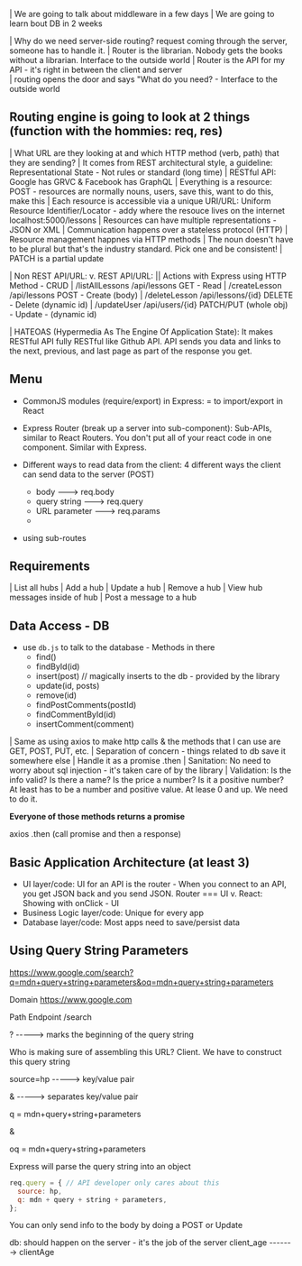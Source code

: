 | We are going to talk about middleware in a few days
| We are going to learn bout DB in 2 weeks

| Why do we need server-side routing? request coming through the server, someone has to handle it. 
| Router is the librarian. Nobody gets the books without a librarian. Interface to the outside world
| Router is the API for my API - it's right in between the client and server  
| routing opens the door and says "What do you need? - Interface to the outside world

## Routing engine is going to look at 2 things (function with the hommies: req, res)

| What URL are they looking at and which HTTP method (verb, path) that they are sending? 
| It comes from REST architectural style, a guideline: Representational State - Not rules or standard (long time)
| RESTful API: Google has GRVC & Facebook has GraphQL
| Everything is a resource: POST - resources are normally nouns, users, save this, want to do this, make this
| Each resource is accessible via a unique URI/URL: Uniform Resource Identifier/Locator - addy where the resouce lives on the internet localhost:5000/lessons
| Resources can have multiple representations - JSON or XML
| Communication happens over a stateless protocol (HTTP)
| Resource management happnes via HTTP methods
| The noun doesn't have to be plural but that's the industry standard. Pick one and be consistent!
| PATCH is a partial update

| Non REST API/URL:  v.  REST API/URL:       ||   Actions with Express using HTTP Method - CRUD
| /listAllLessons        /api/lessons             GET - Read
| /createLesson          /api/lessons             POST - Create (body)
| /deleteLesson          /api/lessons/{id}        DELETE - Delete (dynamic id)
| /updateUser            /api/users/{id}          PATCH/PUT (whole obj) - Update - (dynamic id)

| HATEOAS (Hypermedia As The Engine Of Application State): It makes RESTful API fully RESTful like Github API. API sends you data and links to the next, previous, and last page as part of the response you get. 

## Menu

- CommonJS modules (require/export) in Express: = to import/export in React
- Express Router (break up a server into sub-component): Sub-APIs, similar to React Routers. You don't put all of your react code in one component. Similar with Express.

- Different ways to read data from the client: 4 different ways the client can send data to the server (POST)
  - body ---> req.body
  - query string ---> req.query
  - URL parameter ---> req.params
  - 
- using sub-routes

## Requirements 

| List all hubs
| Add a hub
| Update a hub
| Remove a hub
| View hub messages inside of hub 
| Post a message to a hub

## Data Access - DB

- use `db.js` to talk to the database - Methods in there
  - find() 
  - findById(id)
  - insert(post) // magically inserts to the db - provided by the library
  - update(id, posts)
  - remove(id)
  - findPostComments(postId)
  - findCommentById(id)
  - insertComment(comment)

| Same as using axios to make http calls & the methods that I can use are GET, POST, PUT, etc. 
| Separation of concern - things related to db save it somewhere else
| Handle it as a promise .then 
| Sanitation: No need to worry about sql injection - it's taken care of by the library
| Validation: Is the info valid? Is there a name? Is the price a number? Is it a positive number? At least has to be a number and positive value. At lease 0 and up. We need to do it. 

**Everyone of those methods returns a promise**

axios
 .then (call promise and then a response)


## Basic Application Architecture (at least 3)

- UI layer/code: UI for an API is the router - When you connect to an API, you get JSON back and you send JSON. Router === UI v. React: Showing with onClick - UI
- Business Logic layer/code: Unique for every app
- Database layer/code: Most apps need to save/persist data 

## Using Query String Parameters

https://www.google.com/search?q=mdn+query+string+parameters&oq=mdn+query+string+parameters

Domain
https://www.google.com

Path Endpoint
/search

?           -----> marks the beginning of the query string

Who is making sure of assembling this URL? Client. We have to construct this query string

source=hp   -----> key/value pair

&           -----> separates key/value pair

q = mdn+query+string+parameters

&

oq = mdn+query+string+parameters

Express will parse the query string into an object

```js
req.query = { // API developer only cares about this
  source: hp,
  q: mdn + query + string + parameters,
};
```

You can only send info to the body by doing a POST or Update

db: should happen on the server - it's the job of the server
client_age -------> clientAge
